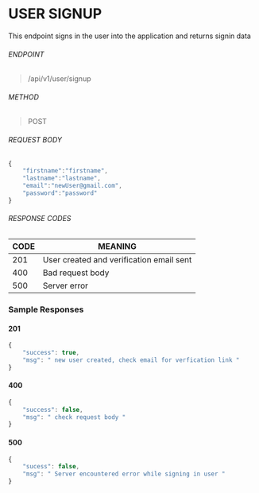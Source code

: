 
# USER SIGNUP 
This endpoint signs in the user into the application and returns signin data 


###### ENDPOINT 
> /api/v1/user/signup


###### METHOD 
> POST 



###### REQUEST BODY 
```javascript 
{
	"firstname":"firstname",
	"lastname":"lastname",
	"email":"newUser@gmail.com",
	"password":"password"
}
```

###### RESPONSE CODES 

CODE | MEANING 
-----|-------- 
201  | User created and verification email sent 
400  | Bad request body 
500  | Server error 


### Sample Responses 

#### 201

```javascript 
{
	"success": true,
	"msg": " new user created, check email for verfication link "
}
```


#### 400 

```javascript 
{
	"success": false,
	"msg": " check request body "
}
```
    
    
####  500 
```javascript 
{
	"sucess": false,
	"msg": " Server encountered error while signing in user "
}
```


